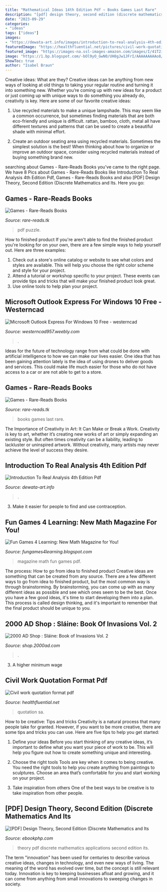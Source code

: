 ```yaml
---
title: "Mathematical Ideas 14th Edition Pdf ~ Books Games Last Rare"
description: "[pdf] design theory, second edition (discrete mathematics and its"
date: "2023-09-29"
categories:
- "ideas"
tags: ["ideas"]
images:
- "https://dewata-art.info/images/introduction-to-real-analysis-4th-edition-pdf-3.jpg"
featuredImage: "https://healthfluential.net/pictures/civil-work-quotation-format-pdf-5.jpg"
featured_image: "https://images-na.ssl-images-amazon.com/images/I/41T2iEWXHHL._SL500_SX328_BO1,204,203,200_.jpg"
image: "https://1.bp.blogspot.com/-bOl9yO_GwN0/UH8gJw1JFrI/AAAAAAAAAo8/D69MzDO9Z2Q/s1600/Slide16.JPG"
ShowToc: true
author: "Isabel Braun"
---
```



Creative ideas: What are they?
Creative ideas can be anything from new ways of looking at old things to taking your regular routine and turning it into something new. Whether you’re coming up with new ideas for a product or just coming up with unique ways to do something you already do, creativity is key. Here are some of our favorite creative ideas: 
1. Use recycled materials to make a unique lampshade. This may seem like a common occurrence, but sometimes finding materials that are both eco-friendly and unique is difficult. rattan, bamboo, cloth, metal all have different textures and patterns that can be used to create a beautiful shade with minimal effort. 

2. Create an outdoor seating area using recycled materials. Sometimes the simplest solution is the best! When thinking about how to organize or improve an outdoor space, consider using recycled materials instead of buying something brand new.

	

		
searching about Games - Rare-Reads Books you've came to the right page. We have 8 Pics about Games - Rare-Reads Books like Introduction To Real Analysis 4th Edition Pdf, Games - Rare-Reads Books and also [PDF] Design Theory, Second Edition (Discrete Mathematics and Its. Here you go:
		
    
## Games - Rare-Reads Books

<img loading=lazy src="https://images-na.ssl-images-amazon.com/images/I/41T2iEWXHHL._SL500_SX328_BO1,204,203,200_.jpg" onerror="this.onerror=null;this.src='https://tse1.mm.bing.net/th?id=OIP.8Jl9dObim2z_8VMTN-EmegAAAA&amp;pid=15.1';" alt="Games - Rare-Reads Books">

_Source: rare-reads.tk_

>pdf puzzle. 

	

How to finished product
If you're aren't able to find the finished product you're looking for on your own, there are a few simple ways to help yourself out. Here are three examples: 
1. Check out a store's online catalog or website to see what colors and styles are available. This will help you choose the right color scheme and style for your project.
2. Attend a tutorial or workshop specific to your project. These events can provide tips and tricks that will make your finished product look great.
3. Use online tools to help plan your project.

    
## Microsoft Outlook Express For Windows 10 Free - Westerncad

<img loading=lazy src="http://westerncad957.weebly.com/uploads/1/2/4/8/124817348/432302676.JPG" onerror="this.onerror=null;this.src='https://tse3.mm.bing.net/th?id=OIP.rB0ND6p7QXcyI2YHO5WbjQHaFl&amp;pid=15.1';" alt="Microsoft Outlook Express For Windows 10 Free - westerncad">

_Source: westerncad957.weebly.com_

>. 

	

Ideas for the future of technology range from what could be done with artificial intelligence to how we can make our lives easier. One idea that has been gaining attention lately is the idea of using drones to deliver goods and services. This could make life much easier for those who do not have access to a car or are not able to get to a store.

    
## Games - Rare-Reads Books

<img loading=lazy src="https://images-na.ssl-images-amazon.com/images/I/51DBDKYEVJL._SX381_BO1,204,203,200_.jpg" onerror="this.onerror=null;this.src='https://tse1.mm.bing.net/th?id=OIP.jhaTXL5jNiO8cU4DRGRrAwAAAA&amp;pid=15.1';" alt="Games - Rare-Reads Books">

_Source: rare-reads.tk_

>books games last rare. 

	

The Importance of Creativity in Art: It Can Make or Break a Work.
Creativity is key to art, whether it’s creating new works of art or simply expanding an existing style. But often times creativity can be a liability, leading to lackluster or uninspired artwork. Without creativity, many artists may never achieve the level of success they desire.

    
## Introduction To Real Analysis 4th Edition Pdf

<img loading=lazy src="https://dewata-art.info/images/introduction-to-real-analysis-4th-edition-pdf-3.jpg" onerror="this.onerror=null;this.src='https://tse3.mm.bing.net/th?id=OIP.5j2mzyQaNACUUVS9z8q5egHaLJ&amp;pid=15.1';" alt="Introduction To Real Analysis 4th Edition Pdf">

_Source: dewata-art.info_

>. 

	

3. Make it easier for people to find and use contraception.

    
## Fun Games 4 Learning: New Math Magazine For You!

<img loading=lazy src="https://1.bp.blogspot.com/-bOl9yO_GwN0/UH8gJw1JFrI/AAAAAAAAAo8/D69MzDO9Z2Q/s1600/Slide16.JPG" onerror="this.onerror=null;this.src='https://tse4.mm.bing.net/th?id=OIP.PZPE1QV6foiGsUXaBBkOYAHaJ4&amp;pid=15.1';" alt="Fun Games 4 Learning: New Math Magazine for You!">

_Source: fungames4learning.blogspot.com_

>magazine math fun games pdf. 

	

The process: How to go from idea to finished product
Creative ideas are something that can be created from any source. There are a few different ways to go from idea to finished product, but the most common way is through brainstorming. By brainstorming, you can come up with as many different ideas as possible and see which ones seem to be the best. Once you have a few good ideas, it's time to start developing them into a plan. This process is called design thinking, and it's important to remember that the final product should be unique to you.

    
## 2000 AD Shop : Sláine: Book Of Invasions Vol. 2

<img loading=lazy src="https://images.rebellion.click/productImage/a2/1a/00.large.jpg" onerror="this.onerror=null;this.src='https://tse1.mm.bing.net/th?id=OIP.fdOsTqja1SQ0me4L7PYwVAHaJv&amp;pid=15.1';" alt="2000 AD Shop : Sláine: Book of Invasions Vol. 2">

_Source: shop.2000ad.com_

>. 

	

3. A higher minimum wage

    
## Civil Work Quotation Format Pdf

<img loading=lazy src="https://healthfluential.net/pictures/civil-work-quotation-format-pdf-5.jpg" onerror="this.onerror=null;this.src='https://tse4.mm.bing.net/th?id=OIP.4QPs0lMhhdLMV25SkGxMzAHaJA&amp;pid=15.1';" alt="Civil work quotation format pdf">

_Source: healthfluential.net_

>quotation sa. 

	

How to be creative: Tips and tricks
Creativity is a natural process that many people take for granted. However, if you want to be more creative, there are some tips and tricks you can use. Here are five tips to help you get started:
1. Define your ideas
Before you start thinking of any creative ideas, it’s important to define what you want your piece of work to be. This will help you figure out how to create something unique and interesting.

2. Choose the right tools
Tools are key when it comes to being creative. You need the right tools to help you create anything from paintings to sculptures. Choose an area that’s comfortable for you and start working on your project.
3. Take inspiration from others
One of the best ways to be creative is to take inspiration from other people.

    
## [PDF] Design Theory, Second Edition (Discrete Mathematics And Its

<img loading=lazy src="https://images-na.ssl-images-amazon.com/images/I/411SAeqmfgL.jpg" onerror="this.onerror=null;this.src='https://tse3.mm.bing.net/th?id=OIP.gM2lQQqjvbi37dSNGV8poAAAAA&amp;pid=15.1';" alt="[PDF] Design Theory, Second Edition (Discrete Mathematics and Its">

_Source: ebookphp.com_

>theory pdf discrete mathematics applications second edition its. 

	

The term "innovation" has been used for centuries to describe various creative ideas, changes in technology, and even new ways of living. The meaning of the word has evolved over time, but the concept is still relevant today. Innovation is key to keeping businesses afloat and growing, and it can come from anything from small innovations to sweeping changes in society.

